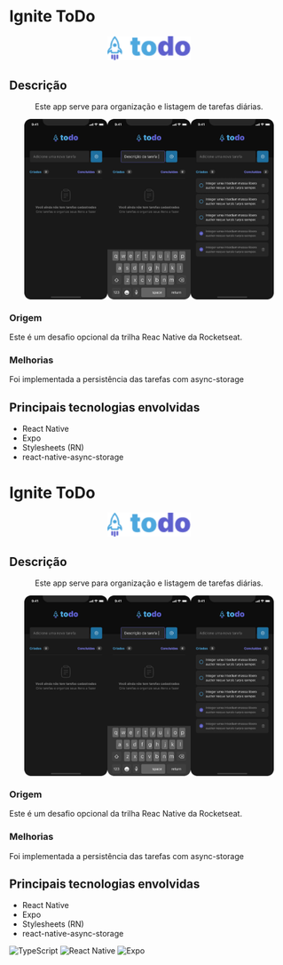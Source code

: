 # Ignite ToDo

<div align="center">
  <img src="./src/assets/Logo.png" width="150"  />
</div>
<h2>Descrição</h2>
<p align="center">
Este app serve para organização e listagem de tarefas diárias.
</p>
<div style="display: flex; justify-content: center; align-items: center;">
  <img src="./src/assets/Todo - Empty.png" width="150" />
  <img src="./src/assets/Todo - Description.png" width="150" />
  <img src="./src/assets/Todo - List.png" width="150" />
</div>

<h3>Origem</h3>
<p>
Este é um desafio opcional da trilha Reac Native da Rocketseat.
</p>

<h3>Melhorias</h3>
<p>
Foi implementada a persistência das tarefas com async-storage
</p>

<h2> Principais tecnologias envolvidas </h2>

- React Native
- Expo
- Stylesheets (RN)
- react-native-async-storage

# Ignite ToDo

<div align="center">
  <img src="./src/assets/Logo.png" width="150"  />
</div>
<h2>Descrição</h2>
<p align="center">
Este app serve para organização e listagem de tarefas diárias.
</p>
<div style="display: flex; justify-content: center; align-items: center;">
  <img src="./src/assets/Todo - Empty.png" width="150" />
  <img src="./src/assets/Todo - Description.png" width="150" />
  <img src="./src/assets/Todo - List.png" width="150" />
</div>

<h3>Origem</h3>
<p>
Este é um desafio opcional da trilha Reac Native da Rocketseat.
</p>

<h3>Melhorias</h3>
<p>
Foi implementada a persistência das tarefas com async-storage
</p>

<h2> Principais tecnologias envolvidas </h2>

- React Native
- Expo
- Stylesheets (RN)
- react-native-async-storage

![TypeScript](https://img.shields.io/badge/typescript-%23007ACC.svg?style=for-the-badge&logo=typescript&logoColor=white)
![React Native](https://img.shields.io/badge/react_native-%2320232a.svg?style=for-the-badge&logo=react&logoColor=%2361DAFB)
![Expo](https://img.shields.io/badge/expo-1C1E24?style=for-the-badge&logo=expo&logoColor=#D04A37)
